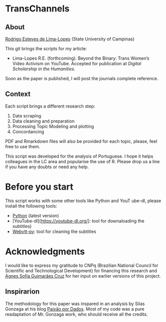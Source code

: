# TransChannels
## About
[Rodrigo Esteves de Lima-Lopes](mailto:rll307@unicamp.br) (State University of Campinas)

This git brings the scripts for my article:

- Lima-Lopes R.E. (forthcoming). Beyond the Binary: Trans Women’s Video Activism on YouTube. Accepted for publication at *Digital Scholarship in the Humanities*. 

Soon as the paper is published, I will post the journals complete reference. 

## Context

Each script brings a different research step:

1. Data scraping
1. Data cleaning and preparation
1. Processing Topic Modeling and plotting
1. Concordancing

PDF and Rmarkdown files will also be provided for each topic, please, feel free to use them. 

This script was developed for the analysis of Portuguese. I hope it helps colleagues in the LC area and popularise the use of R. Please drop us a line if you have any doubts or need any help.

# Before you start
This script works with some other tools like Python and YouT ube-dl, please install the following tools:
- [Python](https://www.python.org/) (latest version) 
- [YouTube-dl](https://youtube-dl.org/]: tool for downaloading the subtitles)
- [Webvtt-py](https://pypi.org/project/webvtt-py/): tool for cleaning the subtitles

# Acknowledgments 
I would like to express my gratitude to CNPq (Brazilian National Council for Scientific and Technological Development) for financing this research and [Agnes Sofia Guimarães Cruz](https://github.com/Agnessofia) for her input on earlier versions of this project. 

## Inspirarion
The methodology for this paper was inspared in an analysis by Silas Gonzaga at his blog [Paixão por Dados](http://sillasgonzaga.com/post/topic-modeling-nathalia-arcuri/). Most of my code was a pure readaptation of Mr. Gonzaga work, who should receive all the credits. 
